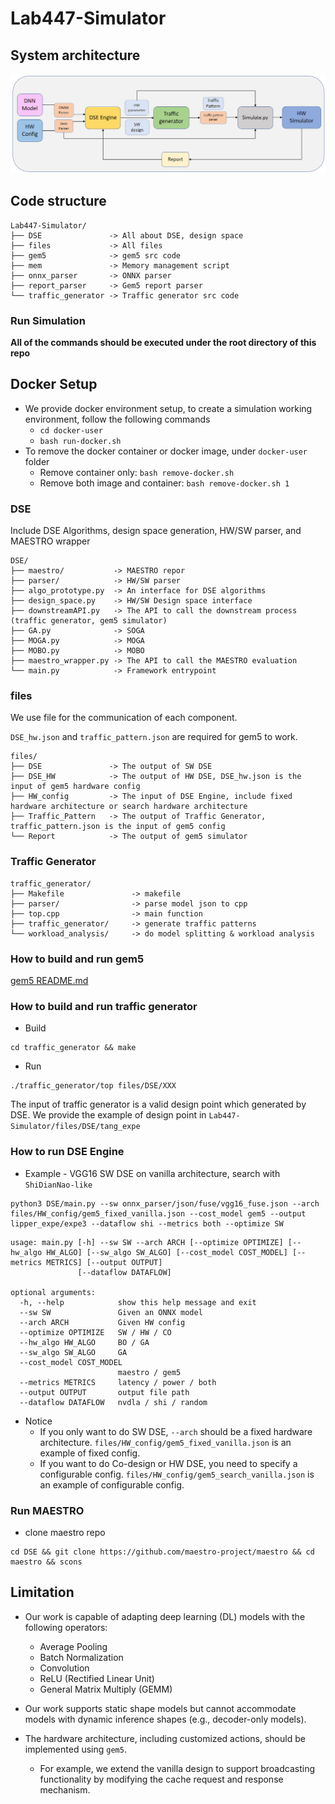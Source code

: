 # Lab447-Simulator

## System architecture
![image info](img/whole-picture-v2.png)

## Code structure
```
Lab447-Simulator/
├── DSE               -> All about DSE, design space
├── files             -> All files
├── gem5              -> gem5 src code
├── mem               -> Memory management script
├── onnx_parser       -> ONNX parser
├── report_parser     -> Gem5 report parser
└── traffic_generator -> Traffic generator src code
```

### Run Simulation
**All of the commands should be executed under the root directory of this repo**

## Docker Setup
- We provide docker environment setup, to create a simulation working environment, follow the following commands
  - `cd docker-user`
  - `bash run-docker.sh`
- To remove the docker container or docker image, under `docker-user` folder
  - Remove container only: `bash remove-docker.sh`
  - Remove both image and container: `bash remove-docker.sh 1`


### DSE
Include DSE Algorithms, design space generation, HW/SW parser, and MAESTRO wrapper
```
DSE/
├── maestro/           -> MAESTRO repor
├── parser/            -> HW/SW parser
├── algo_prototype.py  -> An interface for DSE algorithms
├── design_space.py    -> HW/SW Design space interface
├── downstreamAPI.py   -> The API to call the downstream process (traffic generator, gem5 simulator)
├── GA.py              -> SOGA
├── MOGA.py            -> MOGA
├── MOBO.py            -> MOBO
├── maestro_wrapper.py -> The API to call the MAESTRO evaluation
└── main.py            -> Framework entrypoint

```

### files
We use file for the communication of each component.

`DSE_hw.json` and `traffic_pattern.json` are required for gem5 to work.
```
files/
├── DSE               -> The output of SW DSE
├── DSE_HW            -> The output of HW DSE, DSE_hw.json is the input of gem5 hardware config
├── HW_config         -> The input of DSE Engine, include fixed hardware architecture or search hardware architecture
├── Traffic_Pattern   -> The output of Traffic Generator, traffic_pattern.json is the input of gem5 config
└── Report            -> The output of gem5 simulator
```

### Traffic Generator
```
traffic_generator/
├── Makefile               -> makefile
├── parser/                -> parse model json to cpp 
├── top.cpp                -> main function
├── traffic_generator/     -> generate traffic patterns
└── workload_analysis/     -> do model splitting & workload analysis
```


### How to build and run gem5
[gem5 README.md](gem5/README.md)

### How to build and run traffic generator
* Build
```
cd traffic_generator && make
```
* Run
```
./traffic_generator/top files/DSE/XXX 
```

The input of traffic generator is a valid design point which generated by DSE. We provide the example of design point in `Lab447-Simulator/files/DSE/tang_expe`

### How to run DSE Engine
* Example - VGG16 SW DSE on vanilla architecture, search with `ShiDianNao-like`
```
python3 DSE/main.py --sw onnx_parser/json/fuse/vgg16_fuse.json --arch files/HW_config/gem5_fixed_vanilla.json --cost_model gem5 --output lipper_expe/expe3 --dataflow shi --metrics both --optimize SW
```
```
usage: main.py [-h] --sw SW --arch ARCH [--optimize OPTIMIZE] [--hw_algo HW_ALGO] [--sw_algo SW_ALGO] [--cost_model COST_MODEL] [--metrics METRICS] [--output OUTPUT]
               [--dataflow DATAFLOW]

optional arguments:
  -h, --help            show this help message and exit
  --sw SW               Given an ONNX model
  --arch ARCH           Given HW config
  --optimize OPTIMIZE   SW / HW / CO
  --hw_algo HW_ALGO     BO / GA
  --sw_algo SW_ALGO     GA
  --cost_model COST_MODEL
                        maestro / gem5
  --metrics METRICS     latency / power / both
  --output OUTPUT       output file path
  --dataflow DATAFLOW   nvdla / shi / random
  ```
  * Notice 
    * If you only want to do SW DSE, `--arch` should be a fixed hardware architecture. `files/HW_config/gem5_fixed_vanilla.json` is an example of fixed config.
    * If you want to do Co-design or HW DSE, you need to specify a configurable config. `files/HW_config/gem5_search_vanilla.json` is an example of configurable config.
    
### Run MAESTRO 
* clone maestro repo
```
cd DSE && git clone https://github.com/maestro-project/maestro && cd maestro && scons
```


## Limitation
- Our work is capable of adapting deep learning (DL) models with the following operators:
  - Average Pooling
  - Batch Normalization
  - Convolution
  - ReLU (Rectified Linear Unit)
  - General Matrix Multiply (GEMM)

- Our work supports static shape models but cannot accommodate models with dynamic inference shapes (e.g., decoder-only models).

- The hardware architecture, including customized actions, should be implemented using `gem5`.
  - For example, we extend the vanilla design to support broadcasting functionality by modifying the cache request and response mechanism.